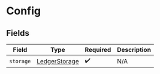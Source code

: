 # Config


## Fields

| Field                                                 | Type                                                  | Required                                              | Description                                           |
| ----------------------------------------------------- | ----------------------------------------------------- | ----------------------------------------------------- | ----------------------------------------------------- |
| `storage`                                             | [LedgerStorage](../../models/shared/LedgerStorage.md) | :heavy_check_mark:                                    | N/A                                                   |